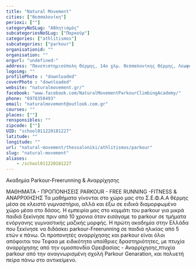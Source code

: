 ```yaml
---
title: "Natural Movement"
cities: ["Θεσσαλονίκη"]
perioxi: [""]
categoryNoSLug: "Αθλητισμός"
subcategoriesNoSLug: ["Παρκούρ"]
categories: ["athlitismos"]
subcategories: ["parkour"]
organisationid: ""
organisation: ""
orgurl: "undefined-"
address: "Πανεπιστημιούπολη Θέρμης, 14ο χλμ. Θεσσαλονίκης Θέρμης, Λεωφόρος Χαριλάου Θέρμης, Περιοχή ΝΟΗΣΙΣ, Thessaloníki"
logoimg: ""
profilePhoto : "downloaded"
coverPhoto : "downloaded"
website: "naturalmovement.gr/"
facebook: "www.facebook.com/NaturalMovementParkourClimbingAcademy/"
phone: "6978350493"
email: "naturalmovement@outlook.com.gr"
courses: ""
places: [""]
rensponsibles: ""
zipcode: [""]
UID: "school011220181227"
latitude: ""
longitude: ""
url: "natural-movement/thessaloniki/athlitismos/parkour"
slug: "natural-movement"
aliases:
    - /school011220181227
---
```



Ακαδημία Parkour-Freerunning &amp; Αναρρίχησης

ΜΑΘΗΜΑΤΑ - ΠΡΟΠΟΝΗΣΕΙΣ PARKOUR - FREE RUNNING -FITNESS &amp; ΑΝΑΡΡΙΧΗΣΗΣ Τα μαθήματα γίνονται στο χώρο μας στο Σ.Ε.Φ.Α.Α θέρμης μέσα σε κλειστό γυμναστήριο, αλλά και έξω σε ειδικά διαμορφωμένο χώρο μέσα στο δάσος. Η εμπειρία μας στο κομμάτι του parkour για μικρά παιδιά ξεκίνησε πριν από 10 χρονια όταν εισάγαμε το parkour σε τμήματα ενόργανης γυμναστικής μαζικής μορφής. Η πρώτη ακαδημία στην Ελλάδα που ξεκίνησε να διδάσκει parkour-Freerunning σε παιδιά ηλικίας από 5 ετών κ πάνω. Οι προπονητές αναρρίχησης και parkour είναι όλοι απόφοιτοι του Τεφαα με ειδικότητα υπαίθριες δραστηριότητες, με πτυχία αναρρίχησης από την ομοσπονδία Ορειβασίας - Αναρρίχησης,πτυχία parkour από την αναγνωρισμένη σχολή Parkour Genaration, και πολυετή πείρα πάνω στο αντικείμενο.